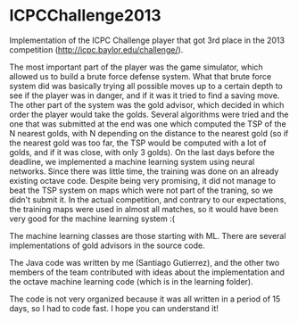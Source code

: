 ICPCChallenge2013
=================

Implementation of the ICPC Challenge player that got 3rd place in the 2013 competition (http://icpc.baylor.edu/challenge/).


The most important part of the player was the game simulator, which allowed us to build a brute force defense system. What that brute force system did was basically trying all possible moves up to a certain depth to see if the player was in danger, and if it was it tried to find a saving move.
The other part of the system was the gold advisor, which decided in which order the player would take the golds. Several algorithms were tried and the one that was submitted at the end was one which computed the TSP of the N nearest golds, with N depending on the distance to the nearest gold (so if the nearest gold was too far, the TSP would be computed with a lot of golds, and if it was close, with only 3 golds).
On the last days before the deadline, we implemented a machine learning system using neural networks. Since there was little time, the training was done on an already existing octave code. Despite being very promising, it did not manage to beat the TSP system on maps which were not part of the traning, so we didn't submit it. 
In the actual competition, and contrary to our expectations, the training maps were used in almost all matches, so it would have been very good for the machine learning system :(

The machine learning classes are those starting with ML. There are several implementations of gold advisors in the source code.

The Java code was written by me (Santiago Gutierrez), and the other two members of the team contributed with ideas about the implementation and the octave machine learning code (which is in the learning folder).

The code is not very organized because it was all written in a period of 15 days, so I had to code fast. I hope you can understand it!
